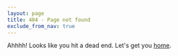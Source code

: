 ```yaml
---
layout: page
title: 404 - Page not found
exclude_from_nav: true
---
```

<p>Ahhhh! Looks like you hit a dead end. Let's get you <a href="http://anvishi.com">home</a>.</p>